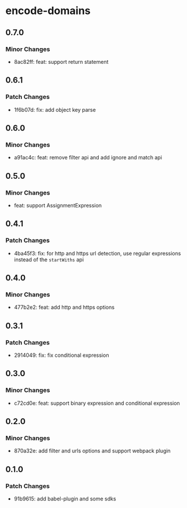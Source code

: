 # encode-domains

## 0.7.0

### Minor Changes

- 8ac82ff: feat: support return statement

## 0.6.1

### Patch Changes

- 1f6b07d: fix: add object key parse

## 0.6.0

### Minor Changes

- a91ac4c: feat: remove filter api and add ignore and match api

## 0.5.0

### Minor Changes

- feat: support AssignmentExpression

## 0.4.1

### Patch Changes

- 4ba45f3: fix: for http and https url detection, use regular expressions instead of the `startWiths` api

## 0.4.0

### Minor Changes

- 477b2e2: feat: add http and https options

## 0.3.1

### Patch Changes

- 2914049: fix: fix conditional expression

## 0.3.0

### Minor Changes

- c72cd0e: feat: support binary expression and conditional expression

## 0.2.0

### Minor Changes

- 870a32e: add filter and urls options and support webpack plugin

## 0.1.0

### Patch Changes

- 91b9615: add babel-plugin and some sdks
